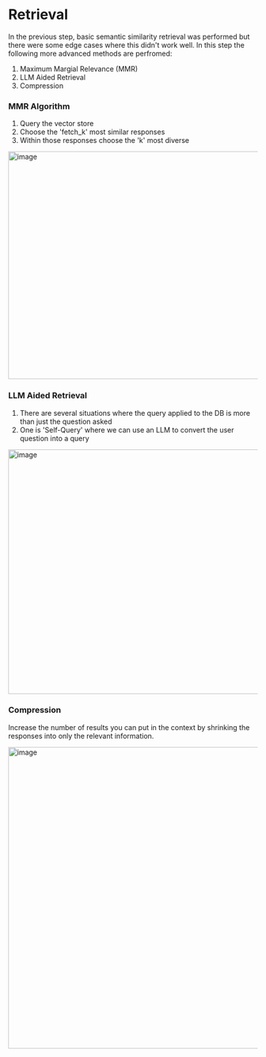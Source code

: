 # Retrieval

In the previous step, basic semantic similarity retrieval was performed but there were some edge cases where this didn't work well. In this step the following more advanced methods are perfromed:

1. Maximum Margial Relevance (MMR)
2. LLM Aided Retrieval
3. Compression

### MMR Algorithm
1. Query the vector store
2. Choose the 'fetch_k' most similar responses
3. Within those responses choose the 'k' most diverse

<img width="777" height="459" alt="image" src="https://github.com/user-attachments/assets/5a00928d-b6b2-477b-94bd-c646ae276f52" />

### LLM Aided Retrieval
1. There are several situations where the query applied to the DB is more than just the question asked
2. One is 'Self-Query' where we can use an LLM to convert the user question into a query

<img width="723" height="493" alt="image" src="https://github.com/user-attachments/assets/4dffb920-6632-4ab9-9cb8-78d913e6dcc4" />

### Compression
Increase the number of results you can put in the context by shrinking the responses into only the relevant information.

<img width="610" height="608" alt="image" src="https://github.com/user-attachments/assets/41ac23bb-d790-4691-b6d9-1fe7479a33cb" />
